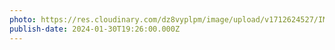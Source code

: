 ```yaml
---
photo: https://res.cloudinary.com/dz8vyplpm/image/upload/v1712624527/IMG_8592_i69swn.jpg
publish-date: 2024-01-30T19:26:00.000Z
---
```

